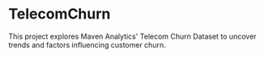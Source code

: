 # TelecomChurn
This project explores Maven Analytics' Telecom Churn Dataset to uncover trends and factors influencing customer churn. 
